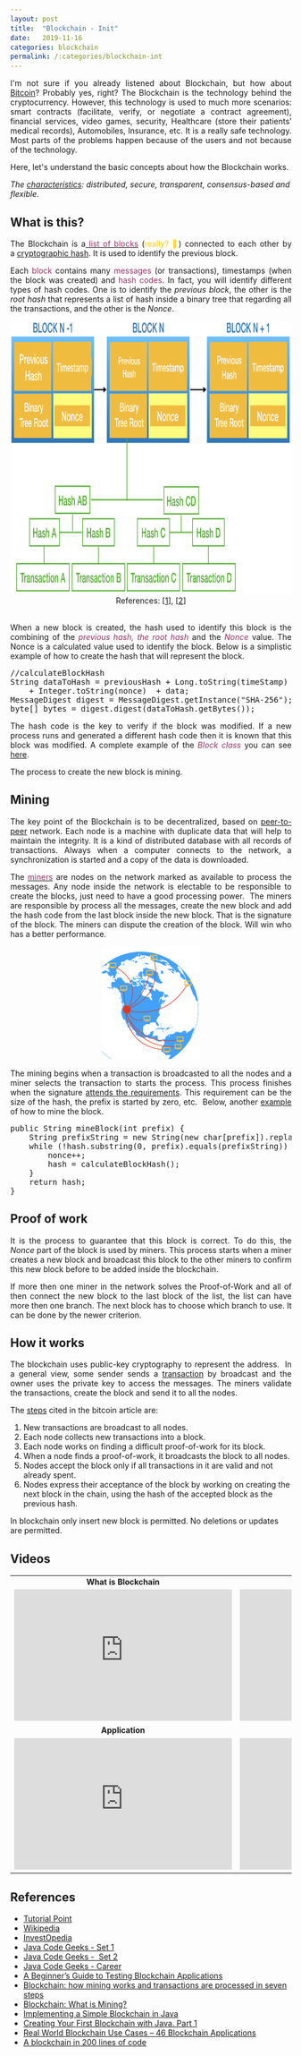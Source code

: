 ```yaml
---
layout: post
title:  "Blockchain - Init"
date:   2019-11-16
categories: blockchain
permalink: /:categories/blockchain-int
---
```


<p style="text-align: justify;">I'm not sure if you already listened about Blockchain, but how about <a href="https://bitcoin.org/bitcoin.pdf">Bitcoin</a>? Probably yes, right? The Blockchain is the technology behind the cryptocurrency. However, this technology is used to much more scenarios: smart contracts (facilitate, verify, or negotiate a contract agreement), financial services, video games, security, Healthcare (store their patients’ medical records), Automobiles, Insurance, etc. It is a really safe technology. Most parts of the problems happen because of the users and not because of the technology.</p>
Here, let's understand the basic concepts about how the Blockchain works.

<em>The <a href="https://www.geeksforgeeks.org/blockchain-technology-introduction/">characteristics</a>: distributed, secure, transparent, consensus-based and flexible.</em>
<h2>What is this?</h2>
<p style="text-align: justify;">The Blockchain is a<a href="https://www.tutorialspoint.com/blockchain/blockchain_chaining_blocks.htm"><span style="color: #993366;"> list of blocks</span></a> (<span style="color: #ffcc00;">really? 🤔</span>) connected to each other by a <a href="https://fabiana2611.github.io/java/jca">cryptographic hash</a>. It is used to identify the previous block.</p>
<p style="text-align: justify;">Each <span style="color: #993366;">block</span> contains many <span style="color: #993366;">messages</span> (or transactions), timestamps (when the block was created) and <span style="color: #993366;">hash codes</span>. In fact, you will identify different types of hash codes. One is to identify the <em>previous block</em>, the other is the <em>root hash</em> that represents a list of hash inside a binary tree that regarding all the transactions, and the other is the <em>Nonce</em>.</p>

<center>
  <img src="/img/blockchain/blockstructure.png" width="732" height="488" />
  References: [<a href="https://www.geeksforgeeks.org/introduction-to-blockchain/">1</a>], [<a href="https://www.tutorialspoint.com/blockchain/blockchain_merkle_tree.htm">2</a>]
</center>
<br/>

<p style="text-align: justify;">When a new block is created, the hash used to identify this block is the combining of the <span style="color: #993366;"><em>previous hash,</em></span><span style="color: #993366;"><em> the root hash</em></span> and the <span style="color: #993366;"><em>Nonce</em></span> value. <span style="color: var(--color-text);">The </span>Nonce<span style="color: var(--color-text);"> is a calculated value used to identify the block. Below is a simplistic example of how to create the hash that will represent the block.</span></p>

<pre class="p1">//calculateBlockHash
String <span class="s1">dataToHash</span> = <span class="s2">previousHash</span> + Long.toString(<span class="s2">timeStamp</span>)
<span class="Apple-converted-space">    </span>+ Integer.toString(<span class="s2">nonce</span>)<span class="Apple-converted-space">  </span>+ <span class="s2">data</span>;
MessageDigest <span class="s1">digest</span> = MessageDigest.getInstance(<span class="s5">"SHA-256"</span>);
<span class="Apple-converted-space"><span class="s3">byte</span>[] <span class="s1">bytes</span></span> = <span class="s1">digest</span>.digest(<span class="s1">dataToHash</span>.getBytes());</pre>
<p style="text-align: justify;"><span style="color: var(--color-text);">The hash code is the key to verify if the block was modified. If a new process runs and generated a different hash code then it is known that this block was modified. A complete example of the <span style="color: #993366;"><em>Block class</em></span> you can see <a href="https://github.com/CryptoKass/NoobChain-Tutorial-Part-2/blob/master/src/noobchain/Block.java">here</a>.</span></p>
<p style="text-align: justify;">The process to create the new block is mining.</p>

<h2>Mining</h2>
<p style="text-align: justify;">The key point of the Blockchain is to be decentralized, based on <a href="https://en.wikipedia.org/wiki/Peer-to-peer">peer-to-peer</a> network. Each node is a machine with duplicate data that will help to maintain the integrity. It is a kind of distributed database with all records of transactions. Always when a computer connects to the network, a synchronization is started and a copy of the data is downloaded.</p>
<p style="text-align: justify;">The <a href="https://www.tutorialspoint.com/blockchain/bitcoin_mining.htm"><span style="color: #993366;">miners</span></a> are nodes on the network marked as available to process the messages. Any node inside the network is electable to be responsible to create the blocks, just need to have a good processing power.  The miners are responsible by process all the messages, create the new block and add the hash code from the last block inside the new block. That is the signature of the block. The miners can dispute the creation of the block. Will win who has a better performance.</p>

<center>
<img src="/img/blockchain/broadcast.png" width="176" height="201" />
</center>

<p style="text-align: justify;">The mining begins when a transaction is broadcasted to all the nodes and a miner selects the transaction to starts the process. This process finishes when the signature <a href="https://www.baeldung.com/java-blockchain#5-blockchain-verification">attends the requirements</a>. This requirement can be the size of the hash, the prefix is started by zero, etc.  Below, another <a href="https://www.baeldung.com/java-blockchain#3-have-we-mined-the-block-yet">example</a> of how to mine the block.</p>

<pre class="p1"><span class="s1">public</span> String mineBlock(<span class="s1">int</span> <span class="s2">prefix</span>) {
<span class="Apple-converted-space">    </span>String <span class="s2">prefixString</span> = <span class="s1">new</span> String(<span class="s1">new</span> <span class="s1">char</span>[<span class="s2">prefix</span>]).replace(<span class="s3">'\0'</span>, <span class="s3">'0'</span>);
<span class="Apple-converted-space">    </span><span class="s1">while</span> (!<span class="s4">hash</span>.substring(0, <span class="s2">prefix</span>).equals(<span class="s2">prefixString</span>)) {
<span class="Apple-converted-space">        </span><span class="s4">nonce</span>++;
<span class="Apple-converted-space">        </span><span class="s4">hash</span> = calculateBlockHash();
<span class="Apple-converted-space">    </span>}
<span class="Apple-converted-space">    </span><span class="s1">return</span> <span class="s4">hash</span>;
}</pre>
<h2>Proof of work</h2>
<p style="text-align: justify;">It is the process to guarantee that this block is correct. To do this, the <em>Nonce</em> part of the block is used by miners. This process starts when a miner creates a new block and broadcast this block to the other miners to confirm this new block before to be added inside the blockchain.</p>
<p style="text-align: justify;">If more then one miner in the network solves the Proof-of-Work and all of then connect the new block to the last block of the list, the list can have more then one branch. The next block has to choose which branch to use. It can be done by the newer criterion.</p>

<h2>How it works</h2>
<p style="text-align: justify;">The blockchain uses public-key cryptography to represent the address.  In a general view, some sender sends a <a href="https://github.com/CryptoKass/NoobChain-Tutorial-Part-2/blob/master/src/noobchain/Transaction.java">transaction</a> by broadcast and the owner uses the private key to access the messages. The miners validate the transactions, create the block and send it to all the nodes.</p>
The <a href="https://bitcoin.org/bitcoin.pdf">steps</a> cited in the bitcoin article are:
<ol>
	<li>New transactions are broadcast to all nodes.</li>
	<li>Each node collects new transactions into a block.</li>
	<li>Each node works on finding a difficult proof-of-work for its block.</li>
	<li>When a node finds a proof-of-work, it broadcasts the block to all nodes.</li>
	<li>Nodes accept the block only if all transactions in it are valid and not already spent.</li>
	<li>Nodes express their acceptance of the block by working on creating the next block in the chain, using the hash of the accepted block as the previous hash.</li>
</ol>
In blockchain only insert new block is permitted. No deletions or updates are permitted.
<h2>Videos</h2>
<table>
<tbody>
<tr>
<td style="text-align: center;"><strong>What is Blockchain</strong></td>
<td style="text-align: center;"><strong>What are miners</strong></td>
</tr>
<tr>
<td><iframe width="390" height="235" src="https://www.youtube.com/embed/SSo_EIwHSd4" frameborder="0" allow="accelerometer; autoplay; encrypted-media; gyroscope; picture-in-picture" allowfullscreen></iframe></td>
<td><iframe width="390" height="235" src="https://www.youtube.com/embed/RmhrGHKWZA8" frameborder="0" allow="accelerometer; autoplay; encrypted-media; gyroscope; picture-in-picture" allowfullscreen></iframe></td>
</tr>
<tr>
<td style="text-align: center;"><strong>Application</strong></td>
<td style="text-align: center;"><strong>19 Industry</strong></td>
</tr>
<tr>
<td><iframe width="390" height="235" src="https://www.youtube.com/embed/aQWflNQuP_o" frameborder="0" allow="accelerometer; autoplay; encrypted-media; gyroscope; picture-in-picture" allowfullscreen></iframe></td>
<td><iframe width="390" height="235" src="https://www.youtube.com/embed/G3psxs3gyf8" frameborder="0" allow="accelerometer; autoplay; encrypted-media; gyroscope; picture-in-picture" allowfullscreen></iframe></td>
</tr>
</tbody>
</table>

<h2>References</h2>
<ul>
	<li><a href="https://www.tutorialspoint.com/blockchain/index.htm">Tutorial Point</a></li>
	<li><a href="https://en.wikipedia.org/wiki/Blockchain">Wikipedia</a></li>
	<li><a href="https://www.investopedia.com/terms/b/blockchain.asp">InvestOpedia</a></li>
	<li><a href="https://www.geeksforgeeks.org/blockchain-technology-introduction/">Java Code Geeks - Set 1</a></li>
	<li><a href="https://www.geeksforgeeks.org/introduction-to-blockchain/">Java Code Geeks -  Set 2</a></li>
	<li><a href="https://www.javacodegeeks.com/2019/02/6-blockchain-career-options-need-know.html">Java Code Geeks - Career</a></li>
	<li><a href="https://www.javacodegeeks.com/2018/03/a-beginners-guide-to-testing-blockchain-applications.html">A Beginner’s Guide to Testing Blockchain Applications</a>
</li>
	<li class="eg b eh eo ef"><a href="https://blog.goodaudience.com/how-a-miner-adds-transactions-to-the-blockchain-in-seven-steps-856053271476">Blockchain: how mining works and transactions are processed in seven steps</a></li>
	<li><a href="https://dev.to/damcosset/blockchain-what-is-mining-2eod">Blockchain: What is Mining?</a>
</li>
	<li><a href="https://www.baeldung.com/java-blockchain">Implementing a Simple Blockchain in Java</a>
</li>
	<li><a href="https://medium.com/programmers-blockchain/create-simple-blockchain-java-tutorial-from-scratch-6eeed3cb03fa">Creating Your First Blockchain with Java. Part 1</a></li>
  <li><a href="https://101blockchains.com/blockchain-applications/">Real World Blockchain Use Cases – 46 Blockchain Applications</a></li>
  <li><a href="https://medium.com/@lhartikk/a-blockchain-in-200-lines-of-code-963cc1cc0e54">A blockchain in 200 lines of code</a></li>
</ul>

